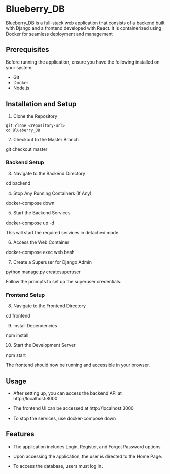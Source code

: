 # Blueberry_DB


Blueberry_DB is a full-stack web application that consists of a backend built with Django and a frontend developed with React. It is containerized using Docker for seamless deployment and management



## Prerequisites

Before running the application, ensure you have the following installed on your system:

- Git
- Docker
- Node.js



## Installation and Setup

1. Clone the Repository

```
git clone <repository-url>
cd Blueberry_DB
```

2. Checkout to the Master Branch

git checkout master

### Backend Setup

3. Navigate to the Backend Directory

cd backend

4. Stop Any Running Containers (If Any)

docker-compose down

5. Start the Backend Services

docker-compose up -d

This will start the required services in detached mode.

6. Access the Web Container

docker-compose exec web bash

7. Create a Superuser for Django Admin

python manage.py createsuperuser

Follow the prompts to set up the superuser credentials.


### Frontend Setup

8. Navigate to the Frontend Directory

cd frontend

9. Install Dependencies

npm install

10. Start the Development Server

npm start

The frontend should now be running and accessible in your browser.

## Usage

- After setting up, you can access the backend API at http://localhost:8000

- The frontend UI can be accessed at http://localhost:3000

- To stop the services, use docker-compose down

## Features

- The application includes Login, Register, and Forgot Password options.

- Upon accessing the application, the user is directed to the Home Page.

- To access the database, users must log in.